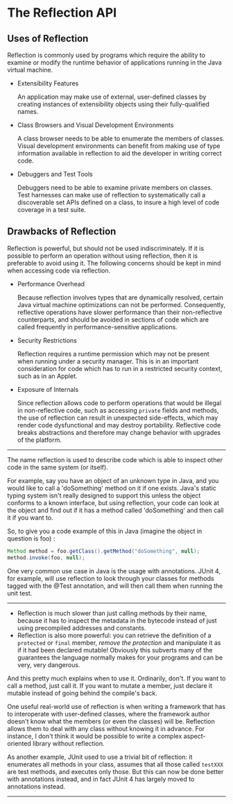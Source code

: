 # The Reflection API

## Uses of Reflection

Reflection is commonly used by programs which require the ability to examine or modify the runtime behavior of applications running in the Java virtual machine.

- Extensibility Features

    An application may make use of external, user-defined classes by creating instances of extensibility objects using their fully-qualified names.

- Class Browsers and Visual Development Environments

    A class browser needs to be able to enumerate the members of classes. Visual development environments can benefit from making use of type information available in reflection to aid the developer in writing correct code.

- Debuggers and Test Tools

    Debuggers need to be able to examine private members on classes. Test harnesses can make use of reflection to systematically call a discoverable set APIs defined on a class, to insure a high level of code coverage in a test suite.

## Drawbacks of Reflection

Reflection is powerful, but should not be used indiscriminately. If it is possible to perform an operation without using reflection, then it is preferable to avoid using it. The following concerns should be kept in mind when accessing code via reflection.

- Performance Overhead

    Because reflection involves types that are dynamically resolved, certain Java virtual machine optimizations can not be performed. Consequently, reflective operations have slower performance than their non-reflective counterparts, and should be avoided in sections of code which are called frequently in performance-sensitive applications.

- Security Restrictions

    Reflection requires a runtime permission which may not be present when running under a security manager. This is in an important consideration for code which has to run in a restricted security context, such as in an Applet.

- Exposure of Internals

    Since reflection allows code to perform operations that would be illegal in non-reflective code, such as accessing `private` fields and methods, the use of reflection can result in unexpected side-effects, which may render code dysfunctional and may destroy portability. Reflective code breaks abstractions and therefore may change behavior with upgrades of the platform.

---

The name reflection is used to describe code which is able to inspect other code in the same system (or itself).

For example, say you have an object of an unknown type in Java, and you would like to call a 'doSomething' method on it if one exists. Java's static typing system isn't really designed to support this unless the object conforms to a known interface, but using reflection, your code can look at the object and find out if it has a method called 'doSomething' and then call it if you want to.

So, to give you a code example of this in Java (imagine the object in question is foo) :

```java
Method method = foo.getClass().getMethod("doSomething", null);
method.invoke(foo, null);
```

One very common use case in Java is the usage with annotations. JUnit 4, for example, will use reflection to look through your classes for methods tagged with the @Test annotation, and will then call them when running the unit test.

---

- Reflection is much slower than just calling methods by their name, because it has to inspect the metadata in the bytecode instead of just using precompiled addresses and constants.
- Reflection is also more powerful: you can retrieve the definition of a `protected` or `final` member, *remove the protection* and manipulate it as if it had been declared mutable! Obviously this subverts many of the guarantees the language normally makes for your programs and can be very, very dangerous.

And this pretty much explains when to use it. Ordinarily, don't. If you want to call a method, just call it. If you want to mutate a member, just declare it mutable instead of going behind the compile's back.

One useful real-world use of reflection is when writing a framework that has to interoperate with user-defined classes, where the framework author doesn't know what the members (or even the classes) will be. Reflection allows them to deal with any class without knowing it in advance. For instance, I don't think it would be possible to write a complex aspect-oriented library without reflection.

As another example, JUnit used to use a trivial bit of reflection: it enumerates all methods in your class, assumes that all those called `testXXX` are test methods, and executes only those. But this can now be done better with annotations instead, and in fact JUnit 4 has largely moved to annotations instead.

---

